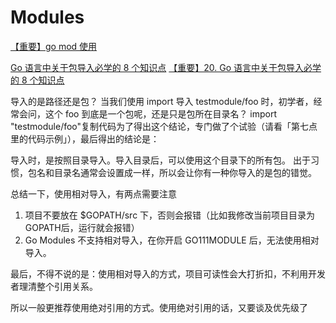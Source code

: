 <!--
 * @Author: tangdaoyong
 * @Date: 2021-02-02 09:29:42
 * @LastEditors: tangdaoyong
 * @LastEditTime: 2021-02-02 09:53:41
 * @Description: Modules
-->
# Modules

[【重要】go mod 使用](https://www.cnblogs.com/dhcn/p/11321376.html)

[Go 语言中关于包导入必学的 8 个知识点](https://blog.csdn.net/pyf09/article/details/109165468)
[【重要】20. Go 语言中关于包导入必学的 8 个知识点](https://juejin.im/post/6844904167073382408)

导入的是路径还是包？
当我们使用 import 导入 testmodule/foo 时，初学者，经常会问，这个 foo 到底是一个包呢，还是只是包所在目录名？
import "testmodule/foo"复制代码为了得出这个结论，专门做了个试验（请看「第七点里的代码示例」），最后得出的结论是：

导入时，是按照目录导入。导入目录后，可以使用这个目录下的所有包。
出于习惯，包名和目录名通常会设置成一样，所以会让你有一种你导入的是包的错觉。

总结一下，使用相对导入，有两点需要注意
1. 项目不要放在 $GOPATH/src 下，否则会报错（比如我修改当前项目目录为GOPATH后，运行就会报错）
2. Go Modules 不支持相对导入，在你开启 GO111MODULE 后，无法使用相对导入。

最后，不得不说的是：使用相对导入的方式，项目可读性会大打折扣，不利用开发者理清整个引用关系。

所以一般更推荐使用绝对引用的方式。使用绝对引用的话，又要谈及优先级了